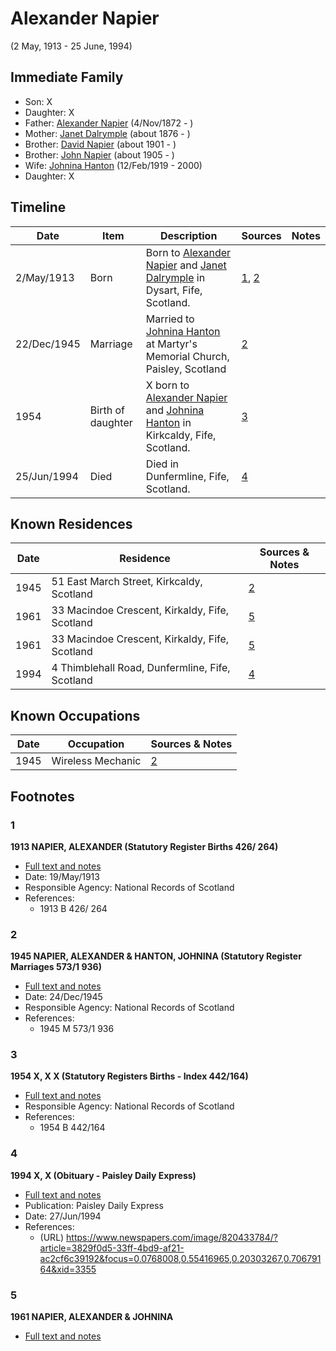 ﻿---
layout: person
subject_key: i80968928
permalink: /people/i80968928
---

# Alexander Napier
(2 May, 1913 - 25 June, 1994)

## Immediate Family

* Son: X
* Daughter: X
* Father: [Alexander Napier](./@22451165@-alexander-napier-b1872-11-4-d.md) (4/Nov/1872 - )
* Mother: [Janet Dalrymple](./@30057967@-janet-dalrymple-b1876-d.md) (about 1876 - )
* Brother: [David Napier](./@46994217@-david-napier-b1901-d.md) (about 1901 - )
* Brother: [John Napier](./@61882948@-john-napier-b1905-d.md) (about 1905 - )
* Wife: [Johnina Hanton](./@68592798@-johnina-hanton-b1919-2-12-d2000.md) (12/Feb/1919 - 2000)
* Daughter: X

## Timeline

Date | Item | Description | Sources | Notes
---|---|---|---|---
2/May/1913 | Born | Born to [Alexander Napier](./@22451165@-alexander-napier-b1872-11-4-d.md) and [Janet Dalrymple](./@30057967@-janet-dalrymple-b1876-d.md) in Dysart, Fife, Scotland. | [1](#1), [2](#2) | 
22/Dec/1945 | Marriage | Married to [Johnina Hanton](./@68592798@-johnina-hanton-b1919-2-12-d2000.md) at Martyr's Memorial Church, Paisley, Scotland | [2](#2) | 
1954 | Birth of daughter | X born to [Alexander Napier](./@80968928@-alexander-napier-b1913-5-2-d1994-6-25.md) and [Johnina Hanton](./@68592798@-johnina-hanton-b1919-2-12-d2000.md) in Kirkcaldy, Fife, Scotland. | [3](#3) | 
25/Jun/1994 | Died | Died in Dunfermline, Fife, Scotland. | [4](#4) | 

## Known Residences

Date | Residence | Sources & Notes
---|---|---
1945 | 51 East March Street, Kirkcaldy, Scotland | [2](#2)
1961 | 33 Macindoe Crescent, Kirkaldy, Fife, Scotland | [5](#5)
1961 | 33 Macindoe Crescent, Kirkaldy, Fife, Scotland | [5](#5)
1994 | 4 Thimblehall Road, Dunfermline, Fife, Scotland | [4](#4)

## Known Occupations

Date | Occupation | Sources & Notes
---|---|---
1945 | Wireless Mechanic | [2](#2)

## Footnotes

### 1

**1913 NAPIER, ALEXANDER (Statutory Register Births 426/ 264)**

* [Full text and notes](../sources/@18127054@-1913-napier,-alexander-statutory-register-births-426-264-.md)
* Date: 19/May/1913
* Responsible Agency: National Records of Scotland
* References: 
  * 1913 B 426/ 264

### 2

**1945 NAPIER, ALEXANDER & HANTON, JOHNINA (Statutory Register Marriages 573/1 936)**

* [Full text and notes](../sources/@14483641@-1945-napier,-alexander-&-hanton,-johnina-statutory-register-marriages-573-1-936-.md)
* Date: 24/Dec/1945
* Responsible Agency: National Records of Scotland
* References: 
  * 1945 M 573/1 936

### 3

**1954 X, X X (Statutory Registers Births - Index 442/164)**

* [Full text and notes](../sources/@10153260@-1954-napier,-eleanor-jean-statutory-registers-births-index-442-164-.md)
* Responsible Agency: National Records of Scotland
* References: 
  * 1954 B 442/164

### 4

**1994 X, X (Obituary - Paisley Daily Express)**

* [Full text and notes](../sources/@98921056@-1994-napier,-alexander-obituary-paisley-daily-express-.md)
* Publication: Paisley Daily Express
* Date: 27/Jun/1994
* References: 
  * (URL) https://www.newspapers.com/image/820433784/?article=3829f0d5-33ff-4bd9-af21-ac2cf6c39192&focus=0.0768008,0.55416965,0.20303267,0.70679164&xid=3355

### 5

**1961 NAPIER, ALEXANDER & JOHNINA**

* [Full text and notes](../sources/@25079776@-1961-napier,-alexander-&-johnina.md)

